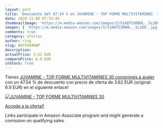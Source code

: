```yaml
---
layout: post
title: 'Descuento del 47.54 % en JUVAMINE - TOP FORME MULTIVITAMINES  30 '
date: 2020-11-08 07:33:49
thumbnailImage: 'https://m.media-amazon.com/images/I/51AQT53RBHL._SL200_.jpg'
images: [ 'https://m.media-amazon.com/images/I/51AQT53RBHL._SL200_.jpg' ]
comments: true
category: ofertas
author: ring
slug: B075SM4RWP
description:
actualPrice: 3.62 EUR
comparePrice: 6.9 EUR
inStock: true
---
```


Tienes [JUVAMINE - TOP FORME MULTIVITAMINES  30 comprimés à avaler](https://www.amazon.fr/dp/B075SM4RWP/?tag=tolees0d-21) con un 47.54 % de descuento con precio de oferta de 3.62 EUR (original: 6.9 EUR) en el siguiente enlace!

[![JUVAMINE - TOP FORME MULTIVITAMINES  30 ](https://m.media-amazon.com/images/I/51AQT53RBHL._SL200_.jpg)](https://www.amazon.fr/dp/B075SM4RWP/?tag=tolees0d-21)

[Accede a la oferta!!](https://www.amazon.fr/dp/B075SM4RWP/?tag=tolees0d-21)

Links participate in Amazon Associate program and might generate a comission on qualifying sales


